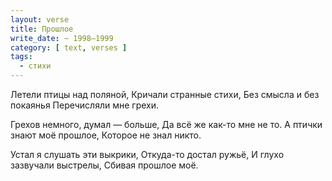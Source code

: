 ```yaml
---
layout: verse
title: Прошлое
write_date: ~ 1998–1999
category: [ text, verses ]
tags:
  - стихи
---
```

Летели птицы над поляной,
Кричали странные стихи,
Без смысла и без покаянья
Перечисляли мне грехи.

Грехов немного, думал — больше,
Да всё же как-то мне не то.
А птички знают моё прошлое,
Которое не знал никто.

Устал я слушать эти выкрики,
Откуда-то достал ружьё,
И глухо зазвучали выстрелы,
Сбивая прошлое моё.
